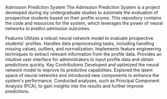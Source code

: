 Admission Prediction System
The Admission Prediction System is a project developed during my undergraduate studies to automate the evaluation of prospective students based on their profile scores. This repository contains the code and resources for the system, which leverages the power of neural networks to predict admission outcomes.

Features
Utilizes a robust neural network model to evaluate prospective students' profiles.
Handles data preprocessing tasks, including handling missing values, outliers, and normalization.
Implements feature engineering techniques to extract relevant information from the profile data.
Provides an intuitive user interface for administrators to input profile data and obtain predictions quickly.
Key Contributions
Developed and optimized the neural network model to improve its predictive capabilities.
Explored the latent space of neural networks and introduced new components to enhance the system's performance.
Conducted analyses, such as Principal Component Analysis (PCA), to gain insights into the results and further improve predictions.
